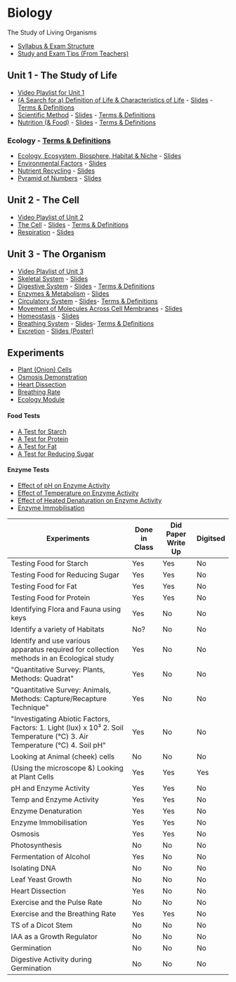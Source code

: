 # Biology
The Study of Living Organisms
- [Syllabus & Exam Structure](syllabus-and-exam-structure.md)
- [Study and Exam Tips (From Teachers)](tips.md)
## Unit 1 - The Study of Life
- [Video Playlist for Unit 1](https://youtube.com/playlist?list=PLgPhtu6xzA1cwFwOLbYpxJTaJbUdZiC8O)
- [(A Search for a) Definition of Life & Characteristics of Life](unit-1/a-search-for-a-definition-of-life.md) - [Slides](slides/unit-1/characteristics-of-life.pdf) - [Terms & Definitions](terms-and-definitions/unit-1/characteristics-of-life.md)
- [Scientific Method]() - [Slides](slides/unit-1/scientific-method.pdf) - [Terms & Definitions](terms-and-definitions/unit-1/scientific-method.md)
- [Nutrition (& Food)]() - [Slides](slides/unit-1/nutrition.pdf) - [Terms & Definitions](terms-and-definitions/unit-1/nutrition.md)
### Ecology - [Terms & Definitions](terms-and-definitions/unit-1/ecology.md)
- [Ecology, Ecosystem, Biosphere, Habitat & Niche]() - [Slides](slides/unit-1/ecology-ecosystem-biosphere-habitat-&-niche.pdf)
- [Environmental Factors](unit-1/pyramid-of-numbers.md) - [Slides](slides/unit-1/environmental-factors.pdf)
- [Nutrient Recycling](unit-1/nutrient-recycling.md) - [Slides](slides/unit-1/nutrient-recycling.pdf)
- [Pyramid of Numbers]() - [Slides](slides/unit-1/pyramid-of-numbers.pdf)

## Unit 2 - The Cell
- [Video Playlist of Unit 2](https://youtube.com/playlist?list=PLgPhtu6xzA1dnBCtGOPCN-ak7TARs-wu1)
- [The Cell]() - [Slides](slides/unit-2/the-cell.pdf) - [Terms & Definitions](terms-and-definitions/unit-2/the-cell.md)
- [Respiration](unit-2/respiration.md) - [Slides](slides/unit-2/respiration.pdf)

## Unit 3 - The Organism
- [Video Playlist of Unit 3](https://youtube.com/playlist?list=PLgPhtu6xzA1f_J5DHWRNb_mcZw_2pYtO8)
- [Skeletal System]() - [Slides](slides/unit-3/skeletal-system.pdf)
- [Digestive System]() - [Slides](slides/unit-3/digestive-system.pdf) - [Terms & Definitions](terms-and-definitions/unit-3/digestive-system.md)
- [Enzymes & Metabolism]() - [Slides](slides/unit-3/enzymes-and-metabolism.pdf)
- [Circulatory System]() - [Slides](slides/unit-3/circulatory-system.pdf)- [Terms & Definitions](terms-and-definitions/unit-3/circulatory-system.md)
- [Movement of Molecules Across Cell Membranes]() - [Slides](slides/unit-3/movement-of-molecules-across-cell-membranes.pdf)
- [Homeostasis]() - [Slides](slides/unit-3/homeostasis.pdf)
- [Breathing System]() - [Slides](slides/unit-3/breathing-system.pdf)- [Terms & Definitions](terms-and-definitions/unit-3/breathing-system.md)
- [Excretion]() - [Slides (Poster)](slides/unit-3/excretion.pdf)
## Experiments
- [Plant (Onion) Cells](experiments/plant-onion-cells.md)
- [Osmosis Demonstration](experiments/osmosis-demonstration.md)
- [Heart Dissection](experiments/heart-dissection.md)
- [Breathing Rate](experiments/breathing-rate.md)
- [Ecology Module](experiments/ecology-module.md)
#### Food Tests
- [A Test for Starch](experiments/food-tests/starch.md)
- [A Test for Protein](experiments/food-tests/protein.md)
- [A Test for Fat](experiments/food-tests/fat.md)
- [A Test for Reducing Sugar](experiments/food-tests/reducing-sugar.md)
#### Enzyme Tests
- [Effect of pH on Enzyme Activity](experiments/enzyme-tests/pH-enzyme.md)
- [Effect of Temperature on Enzyme Activity](experiments/enzyme-tests/temperature-enzyme.md)
- [Effect of Heated Denaturation on Enzyme Activity](experiments/enzyme-tests/enzyme-immobilisation.md)
- [Enzyme Immobilisation](experiments/enzyme-tests/enzyme-immobilisation.md)

| Experiments                                                                               | Done in Class | Did Paper Write Up | Digitsed |
|-------------------------------------------------------------------------------------------|---------------|--------------------|----------|
| Testing Food for Starch                                                                   | Yes           | Yes                 | No      |
| Testing Food for Reducing Sugar                                                           | Yes           | Yes                 | No      |
| Testing Food for Fat                                                                      | Yes           | Yes                 | No      |
| Testing Food for Protein                                                                  | Yes           | Yes                 | No      |
| Identifying Flora and Fauna using keys                                                    | Yes           | No                  | No      |
| Identify a variety of Habitats                                                            | No?           | No                  | No      |
| Identify and use various apparatus required for collection methods in an Ecological study | Yes           | No                  | No      |
| "Quantitative Survey: Plants, Methods: Quadrat"                                           | Yes           | No                  | No      |
| "Quantitative Survey: Animals, Methods: Capture/Recapture Technique"                      | Yes           | No                  | No      |
| "Investigating Abiotic Factors, Factors: 1. Light (lux) x 10³ 2. Soil Temperature (°C) 3. Air Temperature (°C) 4. Soil pH" | Yes | No  | No |
| Looking at Animal (cheek) cells                                                           | No            | No                  | No      |
| (Using the microscope &) Looking at Plant Cells                                           | Yes           | Yes                 | Yes     |
| pH and Enzyme Activity                                                                    | Yes           | Yes                 | No      |
| Temp and Enzyme Activity                                                                  | Yes           | Yes                 | No      |
| Enzyme Denaturation                                                                       | Yes           | Yes                 | No      |
| Enzyme Immobilisation                                                                     | Yes           | Yes                 | No      |
| Osmosis                                                                                   | Yes           | Yes                 | No      |
| Photosynthesis                                                                            | No            | No                  | No      |
| Fermentation of Alcohol                                                                   | Yes           | No                  | No      |
| Isolating DNA                                                                             | No            | No                  | No      |
| Leaf Yeast Growth                                                                         | No            | No                  | No      |
| Heart Dissection                                                                          | Yes           | No                  | No      |
| Exercise and the Pulse Rate                                                               | No            | No                  | No      |
| Exercise and the Breathing Rate                                                           | Yes           | Yes                 | No      |
| TS of a Dicot Stem                                                                        | No            | No                  | No      |
| IAA as a Growth Regulator                                                                 | No            | No                  | No      |
| Germination                                                                               | No            | No                  | No      |
| Digestive Activity during Germination                                                     | No            | No                  | No      |